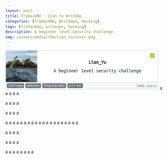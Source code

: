 ```yaml
---
layout: post
title: TryHackMe - Lian_Yu WriteUp
categories: [TryHackMe, WriteUps, Hacking]
tags: [tryhackme, writeups, hacking]
description: A beginner level security challenge
img: /assets/media/thm/Lian_Yu/cover.png
---
```

 ![Cover](/assets/media/thm/Lian_Yu/cover.png)
a
a
a
a
a

a
a
a
a

a
a
a
a

a
a
a
a
a
a
a
a
a
a
a
a
a
a
a
a
a
a
a
a

a
a
a
a

a
a
a
a

a
a
a
a
a
a
a
a
